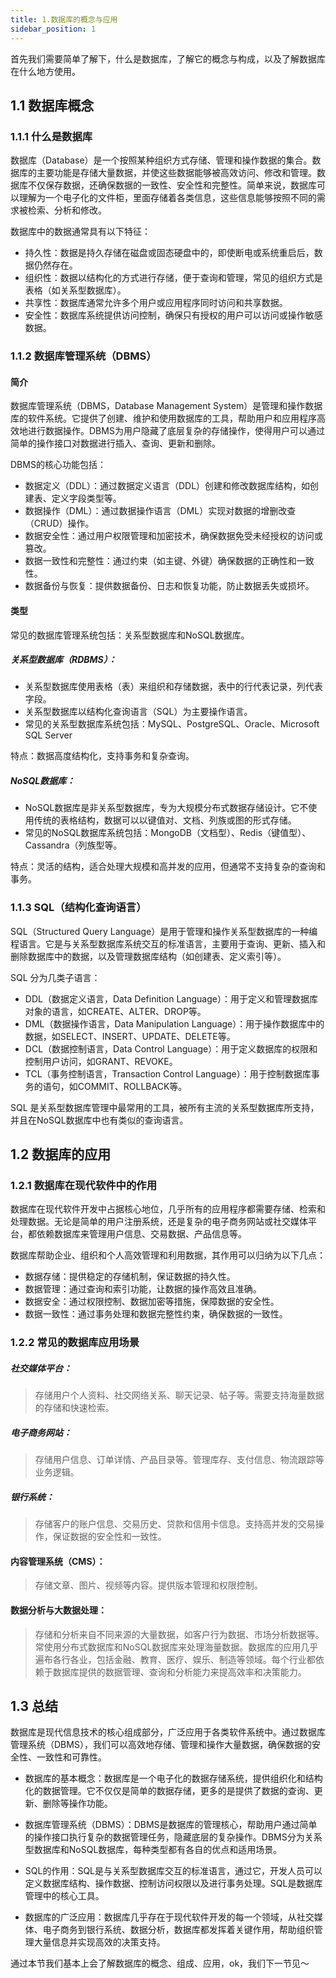 ```yaml
---
title: 1.数据库的概念与应用
sidebar_position: 1
---
```


首先我们需要简单了解下，什么是数据库，了解它的概念与构成，以及了解数据库在什么地方使用。
## 1.1 数据库概念

### 1.1.1 什么是数据库
数据库（Database）是一个按照某种组织方式存储、管理和操作数据的集合。数据库的主要功能是存储大量数据，并使这些数据能够被高效访问、修改和管理。数据库不仅保存数据，还确保数据的一致性、安全性和完整性。简单来说，数据库可以理解为一个电子化的文件柜，里面存储着各类信息，这些信息能够按照不同的需求被检索、分析和修改。

数据库中的数据通常具有以下特征：

* 持久性：数据是持久存储在磁盘或固态硬盘中的，即使断电或系统重启后，数据仍然存在。
* 组织性：数据以结构化的方式进行存储，便于查询和管理，常见的组织方式是表格（如关系型数据库）。
* 共享性：数据库通常允许多个用户或应用程序同时访问和共享数据。
* 安全性：数据库系统提供访问控制，确保只有授权的用户可以访问或操作敏感数据。

### 1.1.2 数据库管理系统（DBMS）
#### 简介
数据库管理系统（DBMS，Database Management System）是管理和操作数据库的软件系统。它提供了创建、维护和使用数据库的工具，帮助用户和应用程序高效地进行数据操作。DBMS为用户隐藏了底层复杂的存储操作，使得用户可以通过简单的操作接口对数据进行插入、查询、更新和删除。

DBMS的核心功能包括：

* 数据定义（DDL）：通过数据定义语言（DDL）创建和修改数据库结构，如创建表、定义字段类型等。
* 数据操作（DML）：通过数据操作语言（DML）实现对数据的增删改查（CRUD）操作。
* 数据安全性：通过用户权限管理和加密技术，确保数据免受未经授权的访问或篡改。
* 数据一致性和完整性：通过约束（如主键、外键）确保数据的正确性和一致性。
* 数据备份与恢复：提供数据备份、日志和恢复功能，防止数据丢失或损坏。

#### 类型
常见的数据库管理系统包括：关系型数据库和NoSQL数据库。

##### 关系型数据库（RDBMS）：
* 关系型数据库使用表格（表）来组织和存储数据，表中的行代表记录，列代表字段。
* 关系型数据库以结构化查询语言（SQL）为主要操作语言。
* 常见的关系型数据库系统包括：MySQL、PostgreSQL、Oracle、Microsoft SQL Server 
  
特点：数据高度结构化，支持事务和复杂查询。

##### NoSQL数据库：
* NoSQL数据库是非关系型数据库，专为大规模分布式数据存储设计。它不使用传统的表格结构，数据可以以键值对、文档、列族或图的形式存储。
* 常见的NoSQL数据库系统包括：MongoDB（文档型）、Redis（键值型）、Cassandra（列族型等。

特点：灵活的结构，适合处理大规模和高并发的应用，但通常不支持复杂的查询和事务。

### 1.1.3 SQL（结构化查询语言）
SQL（Structured Query Language）是用于管理和操作关系型数据库的一种编程语言。它是与关系型数据库系统交互的标准语言，主要用于查询、更新、插入和删除数据库中的数据，以及管理数据库结构（如创建表、定义索引等）。

SQL 分为几类子语言：

* DDL（数据定义语言，Data Definition Language）：用于定义和管理数据库对象的语言，如CREATE、ALTER、DROP等。
* DML（数据操作语言，Data Manipulation Language）：用于操作数据库中的数据，如SELECT、INSERT、UPDATE、DELETE等。
* DCL（数据控制语言，Data Control Language）：用于定义数据库的权限和控制用户访问，如GRANT、REVOKE。
* TCL（事务控制语言，Transaction Control Language）：用于控制数据库事务的语句，如COMMIT、ROLLBACK等。

SQL 是关系型数据库管理中最常用的工具，被所有主流的关系型数据库所支持，并且在NoSQL数据库中也有类似的查询语言。

## 1.2 数据库的应用

### 1.2.1 数据库在现代软件中的作用
数据库在现代软件开发中占据核心地位，几乎所有的应用程序都需要存储、检索和处理数据。无论是简单的用户注册系统，还是复杂的电子商务网站或社交媒体平台，都依赖数据库来管理用户信息、交易数据、产品信息等。

数据库帮助企业、组织和个人高效管理和利用数据，其作用可以归纳为以下几点：

* 数据存储：提供稳定的存储机制，保证数据的持久性。
* 数据管理：通过查询和索引功能，让数据的操作高效且准确。
* 数据安全：通过权限控制、数据加密等措施，保障数据的安全性。
* 数据一致性：通过事务处理和数据完整性约束，确保数据的一致性。

### 1.2.2 常见的数据库应用场景

##### 社交媒体平台：
> 存储用户个人资料、社交网络关系、聊天记录、帖子等。需要支持海量数据的存储和快速检索。

##### 电子商务网站：
> 存储用户信息、订单详情、产品目录等。管理库存、支付信息、物流跟踪等业务逻辑。

##### 银行系统：
> 存储客户的账户信息、交易历史、贷款和信用卡信息。支持高并发的交易操作，保证数据的安全性和一致性。

#### 内容管理系统（CMS）：
> 存储文章、图片、视频等内容。提供版本管理和权限控制。

#### 数据分析与大数据处理：
> 存储和分析来自不同来源的大量数据，如客户行为数据、市场分析数据等。常使用分布式数据库和NoSQL数据库来处理海量数据。数据库的应用几乎遍布各行各业，包括金融、教育、医疗、娱乐、制造等领域。每个行业都依赖于数据库提供的数据管理、查询和分析能力来提高效率和决策能力。


## 1.3 总结
数据库是现代信息技术的核心组成部分，广泛应用于各类软件系统中。通过数据库管理系统（DBMS），我们可以高效地存储、管理和操作大量数据，确保数据的安全性、一致性和可靠性。

* 数据库的基本概念：数据库是一个电子化的数据存储系统，提供组织化和结构化的数据管理。它不仅仅是简单的数据存储，更多的是提供了数据的查询、更新、删除等操作功能。

* 数据库管理系统（DBMS）：DBMS是数据库的管理核心，帮助用户通过简单的操作接口执行复杂的数据管理任务，隐藏底层的复杂操作。DBMS分为关系型数据库和NoSQL数据库，每种类型都有各自的优点和适用场景。

* SQL的作用：SQL是与关系型数据库交互的标准语言，通过它，开发人员可以定义数据库结构、操作数据、控制访问权限以及进行事务处理。SQL是数据库管理中的核心工具。

* 数据库的广泛应用：数据库几乎存在于现代软件开发的每一个领域，从社交媒体、电子商务到银行系统、数据分析，数据库都发挥着关键作用，帮助组织管理大量信息并实现高效的决策支持。

通过本节我们基本上会了解数据库的概念、组成、应用，ok，我们下一节见～